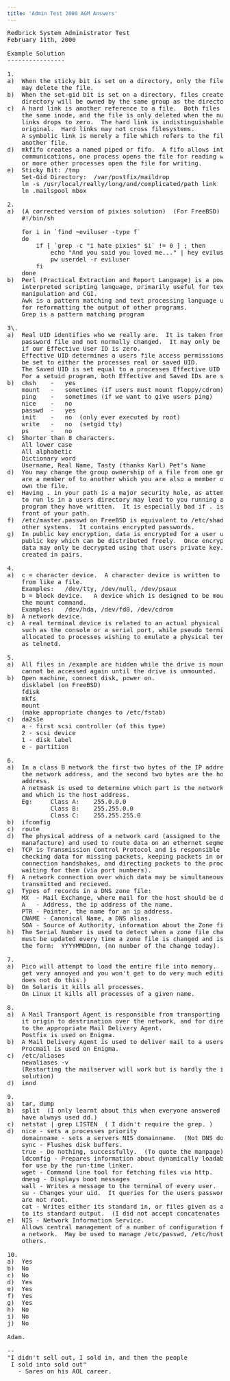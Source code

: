 ```yaml
---
title: 'Admin Test 2000 AGM Answers'
---
```


<pre>Redbrick System Administrator Test
February 11th, 2000

Example Solution
----------------

1.
a)	When the sticky bit is set on a directory, only the file's owner
	may delete the file.
b)	When the set-gid bit is set on a directory, files created in that
	directory will be owned by the same group as the directory.
c)	A hard link is another reference to a file.  Both files refer to
	the same inode, and the file is only deleted when the number of
	links drops to zero.  The hard link is indistinguishable from the
	original.  Hard links may not cross filesystems.
	A symbolic link is merely a file which refers to the filename of
	another file.
d)	mkfifo creates a named piped or fifo.  A fifo allows interprocess
	communications, one process opens the file for reading while one
	or more other processes open the file for writing.
e)	Sticky Bit: /tmp
	Set-Gid Directory:  /var/postfix/maildrop
	ln -s /usr/local/really/long/and/complicated/path link
	ln .mailspool mbox

2.
a)	(A corrected version of pixies solution)  (For FreeBSD)
	#!/bin/sh

	for i in `find ~eviluser -type f`
	do
		if [ `grep -c "i hate pixies" $i` != 0 ] ; then
			echo "And you said you loved me..." | hey eviluser
			pw userdel -r eviluser	
		fi
	done
b)	Perl (Practical Extraction and Report Language) is a powerful
	interpreted scripting language, primarily useful for text
	manipulation and CGI.
	Awk is a pattern matching and text processing language useful
	for reformatting the output of other programs.
	Grep is a pattern matching program

3\.  
a)	Real UID identifies who we really are.  It is taken from the
	password file and not normally changed.  It may only be changed
	if our Effective User ID is zero.
	Effective UID determines a users file access permissions.  It may
	be set to either the processes real or saved UID.
	The Saved UID is set equal to a processes Effective UID at exec.
	For a setuid program, both Effective and Saved IDs are set.
b)	chsh	-	yes
	mount	-	sometimes (if users must mount floppy/cdrom)
	ping 	-	sometimes (if we want to give users ping)
	nice	-	no
	passwd	-	yes
	init	-	no  (only ever executed by root)
	write	-	no	(setgid tty)
	ps		-	no
c)	Shorter than 8 characters.
	All lower case
	All alphabetic
	Dictionary word
	Username, Real Name, Tasty (thanks Karl) Pet's Name
d)	You may change the group ownership of a file from one group you
	are a member of to another which you are also a member of, if you
	own the file.
e)	Having . in your path is a major security hole, as attempting
	to run ls in a users directory may lead to you running a nasty
	program they have written.  It is especially bad if . is at the
	front of your path.
f)	/etc/master.passwd on FreeBSD is equivalent to /etc/shadow on some
	other systems.  It contains encrypted passwords.
g)	In public key encryption, data is encrypted for a user using a
	public key which can be distributed freely.  Once encrypted the
	data may only be decrypted using that users private key.  Keys are
	created in pairs.

4.
a)	c = character device.  A character device is written to and read
	from like a file.
	Examples:	/dev/tty, /dev/null, /dev/psaux
	b = block device.	A device which is designed to be mounted via
	the mount command.
	Examples:	/dev/hda, /dev/fd0, /dev/cdrom
b)	A network device.
c)	A real terminal device is related to an actual physical terminal
	such as the console or a serial port, while pseudo terminals are
	allocated to processes wishing to emulate a physical terminal such
	as telnetd.

5.
a)	All files in /example are hidden while the drive is mounted, and
	cannot be accessed again until the drive is unmounted.
b)	Open machine, connect disk, power on.
	disklabel (on FreeBSD)
	fdisk
	mkfs
	mount
	(make appropriate changes to /etc/fstab)
c)	da2s1e
	a - first scsi controller (of this type)
	2 - scsi device
	1 - disk label
	e - partition

6.
a)	In a class B network the first two bytes of the IP address are
	the network address, and the second two bytes are the host
	address.
	A netmask is used to determine which part is the network address
	and which is the host address.
	Eg:		Class A:	255.0.0.0
			Class B:	255.255.0.0
			Class C:	255.255.255.0
b)	ifconfig
c)	route
d)	The physical address of a network card (assigned to the card on
	manafacture) and used to route data on an ethernet segment.
e)	TCP is Transmission Control Protocol and is responsible for
	checking data for missing packets, keeping packets in order, 
	connection handshakes, and directing packets to the processes
	waiting for them (via port numbers).
f)	A network connection over which data may be simultaneously
	transmitted and recieved.
g)	Types of records in a DNS zone file:
	MX	- Mail Exchange, where mail for the host should be delivered to.
	A	- Address, the ip address of the name.
	PTR - Pointer, the name for an ip address.
	CNAME - Canonical Name, a DNS alias.
	SOA	- Source of Authority, information about the Zone file.
h)	The Serial Number is used to detect when a zone file changes.  It
	must be updated every time a zone file is changed and is usually of
	the form:  YYYYMMDDnn, (nn number of the change today).

7.
a)	Pico will attempt to load the entire file into memory.  Users will
	get very annoyed and you won't get to do very much editing. (Vim
	does not do this.)
b)	On Solaris it kills all processes.
	On Linux it kills all processes of a given name.

8.
a)	A Mail Transport Agent is responsible from transporting e-mail from
	it origin to destrination over the network, and for directing mail
	to the appropriate Mail Delivery Agent.
	Postfix is used on Enigma.
b)	A Mail Delivery Agent is used to deliver mail to a users mailbox.
	Procmail is used on Enigma.
c)	/etc/aliases
	newaliases -v
	(Restarting the mailserver will work but is hardly the ideal 
	solution)
d)	innd

9.
a)	tar, dump
b)	split  (I only learnt about this when everyone answered it, I
	have always used dd.)
c)	netstat | grep LISTEN  ( I didn't require the grep. )
d)	nice - sets a processes priority
	domainname - sets a servers NIS domainname.  (Not DNS domainname)
	sync - Flushes disk buffers.
	true - Do nothing, successfully.  (To quote the manpage)
	ldconfig - Prepares information about dynamically loadable libraries
	for use by the run-time linker. 
	wget - Command line tool for fetching files via http.
	dmesg - Displays boot messages
	wall - Writes a message to the terminal of every user.
	su - Changes your uid.  It queries for the users password if you
	are not root.
	cat - Writes either its standard in, or files given as arguements
	to its standard output.  (I did not accept concatenates files)
e)	NIS - Network Information Service.
	Allows central management of a number of configuration files over
	a network.  May be used to manage /etc/passwd, /etc/hosts and 
	others.

10.
a)	Yes
b)	No
c)	No
d)	Yes
e)	Yes
f)	Yes
g)	Yes
h)	No
i)	No
j)	No	

Adam.

-- 
"I didn't sell out, I sold in, and then the people
 I sold into sold out"
   - Sares on his AOL career.

</pre>
